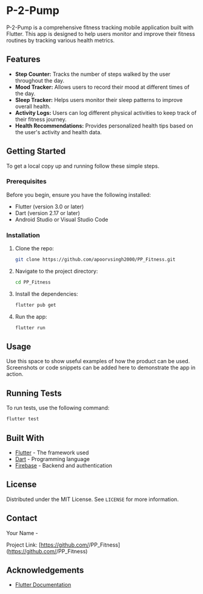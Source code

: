 
# P-2-Pump

P-2-Pump is a comprehensive fitness tracking mobile application built with Flutter. This app is designed to help users monitor and improve their fitness routines by tracking various health metrics.

## Features

- **Step Counter:** Tracks the number of steps walked by the user throughout the day.
- **Mood Tracker:** Allows users to record their mood at different times of the day.
- **Sleep Tracker:** Helps users monitor their sleep patterns to improve overall health.
- **Activity Logs:** Users can log different physical activities to keep track of their fitness journey.
- **Health Recommendations:** Provides personalized health tips based on the user's activity and health data.

## Getting Started

To get a local copy up and running follow these simple steps.

### Prerequisites

Before you begin, ensure you have the following installed:
- Flutter (version 3.0 or later)
- Dart (version 2.17 or later)
- Android Studio or Visual Studio Code

### Installation

1. Clone the repo:
   ```sh
   git clone https://github.com/apoorvsingh2000/PP_Fitness.git
   ```
2. Navigate to the project directory:
   ```sh
   cd PP_Fitness
   ```
3. Install the dependencies:
   ```sh
   flutter pub get
   ```
4. Run the app:
   ```sh
   flutter run
   ```

## Usage

Use this space to show useful examples of how the product can be used. Screenshots or code snippets can be added here to demonstrate the app in action.

## Running Tests

To run tests, use the following command:

```sh
flutter test
```

## Built With

- [Flutter](https://flutter.dev/) - The framework used
- [Dart](https://dart.dev/) - Programming language
- [Firebase](https://firebase.google.com/) - Backend and authentication

## License

Distributed under the MIT License. See `LICENSE` for more information.

## Contact

Your Name - <YOUR EMAIL>

Project Link: [https://github.com/<YOUR USERNAME>/PP_Fitness](https://github.com/<YOUR USERNAME>/PP_Fitness)

## Acknowledgements

- [Flutter Documentation](https://flutter.dev/docs)

